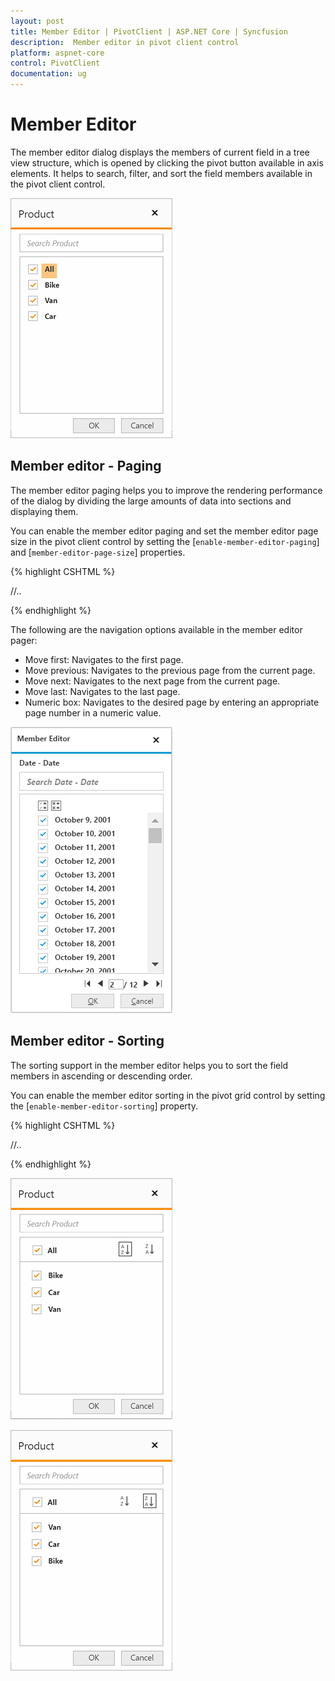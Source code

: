 ```yaml
---
layout: post
title: Member Editor | PivotClient | ASP.NET Core | Syncfusion
description:  Member editor in pivot client control
platform: aspnet-core
control: PivotClient
documentation: ug
---
```


# Member Editor

The member editor dialog displays the members of current field in a tree view structure, which is opened by clicking the pivot button available in axis elements. It helps to search, filter, and sort the field members available in the pivot client control.

![Member editor in ASP NET Core pivot client control](Member_Editor_images/member_editor.png)

## Member editor - Paging

The member editor paging helps you to improve the rendering performance of the dialog by dividing the large amounts of data into sections and displaying them.

You can enable the member editor paging and set the member editor page size in the pivot client control by setting the [`enable-member-editor-paging`] and [`member-editor-page-size`] properties.

{% highlight CSHTML %}

<ej-pivot-client id="PivotClient1" enable-member-editor-paging="true" member-editor-page-size="100">
   //..
</ej-pivot-client>

{% endhighlight %}

The following are the navigation options available in the member editor pager:

* Move first: Navigates to the first page.
* Move previous: Navigates to the previous page from the current page.
* Move next: Navigates to the next page from the current page.
* Move last: Navigates to the last page.
* Numeric box: Navigates to the desired page by entering an appropriate page number in a numeric value.


![Member editor paging in ASP NET Core pivot client control](Member_Editor_images/member_editor_paging.png)

## Member editor - Sorting

The sorting support in the member editor helps you to sort the field members in ascending or descending order.

You can enable the member editor sorting in the pivot grid control by setting the [`enable-member-editor-sorting`] property.

{% highlight CSHTML %}

<ej-pivot-client id="PivotClient1" enable-member-editor-sorting="true">
   //..
</ej-pivot-client>

{% endhighlight %}

![Member editor sorting with ascending order in ASP NET Core pivot client control](Member_Editor_images/member_editor_sorting_ascending.png)

![Member editor sorting with descending order in ASP NET Core pivot client control](Member_Editor_images/member_editor_sorting_descending.png)